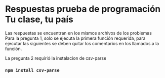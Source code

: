 # Respuestas prueba de programación Tu clase, tu país
 
Las respuestas se encuentran en los mismos archivos de los problemas
Para la pregunta 1, solo se ejecuta la primera función requerida, para ejecutar las siguientes se deben quitar los comentarios en los llamados a la función.

La pregunta 2 requirió la instalacion de csv-parse
### `npm install csv-parse`
